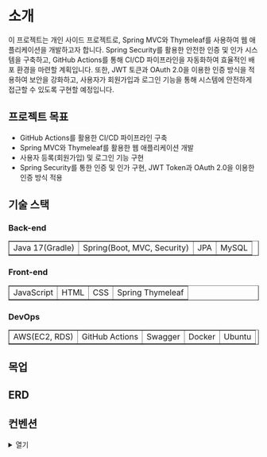 # 소개
이 프로젝트는 개인 사이드 프로젝트로, Spring MVC와 Thymeleaf를 사용하여 웹 애플리케이션을 개발하고자 합니다. Spring Security를 활용한 안전한 인증 및 인가 시스템을 구축하고, GitHub Actions를 통해 CI/CD 파이프라인을 자동화하여 효율적인 배포 환경을 마련할 계획입니다. 또한, JWT 토큰과 OAuth 2.0을 이용한 인증 방식을 적용하여 보안을 강화하고, 사용자가 회원가입과 로그인 기능을 통해 시스템에 안전하게 접근할 수 있도록 구현할 예정입니다.

## 프로젝트 목표
- GitHub Actions를 활용한 CI/CD 파이프라인 구축
- Spring MVC와 Thymeleaf를 활용한 웹 애플리케이션 개발
- 사용자 등록(회원가입) 및 로그인 기능 구현
- Spring Security를 통한 인증 및 인가 구현, JWT Token과 OAuth 2.0을 이용한 인증 방식 적용

## 기술 스택
### Back-end
<table border="1">
  <tr>
    <td>Java 17(Gradle)</td>
    <td>Spring(Boot, MVC, Security)</td>
    <td>JPA</td>
    <td>MySQL</td>
  </tr>
</table>

### Front-end
<table border="1">
  <tr>
    <td>JavaScript</td>
    <td>HTML</td>
    <td>CSS</td>
    <td>Spring Thymeleaf</td>
  </tr>
</table>

### DevOps
<table border="1">
  <tr>
    <td>AWS(EC2, RDS)</td>
    <td>GitHub Actions</td>
    <td>Swagger</td>
    <td>Docker</td>
    <td>Ubuntu</td>
  </tr>
</table>

## 목업

## ERD

## 컨벤션
<details>
<summary>열기</summary>

## branch rule
<table border="1">
  <thead>
    <tr>
      <th>Type</b></th>
      <th>Description</th>      
    </tr>
  </thead>
  <tbody>
    <tr>
      <td>main</td>
      <td>최종 배포 버전의 코드가 유지되는 브랜치</td>            
    </tr>
    <tr>
      <td>feature</td>
      <td>새로운 기능 개발을 위한 독립적인 브랜치로, 개발 후 main에 병합</td>            
    </tr>
  </tbody>
</table>

GitHub Flow 전략을 선택하게 되었다.<br><br>
이 전략을 선택한 이유는 브랜치 구조와 규칙이 직관적이고 간단하여 소규모 개인 사이드 프로젝트에 적합하다. 또한, PR 방식의 자동화 시스템이 release 브랜치 역할을 대체할 수 있어, CI/CD를 활용한 자동화된 배포와 결합하면 더 유연하고 효율적인 개발이 가능하다.

## commit rule
<table border="1">
  <thead>
    <tr>
      <th>Type</b></th>
      <th>Description</th>      
    </tr>
  </thead>
  <tbody>
    <tr>
      <td><b>feature</b></td>
      <td>새로운 기능 추가</td>      
    </tr>
    <tr>
      <td><b>fix</b></td>
      <td>버그 수정</td>      
    </tr>
    <tr>
      <td><b>test</b></td>
      <td>테스트 코드</td>      
    </tr>
  </tbody>
</table>

### Example
<table border="1">
  <thead>
    <tr>
      <th>Type</b></th>
      <th>Issue Number</b></th>
      <th>Description</th>      
    </tr>
  </thead>
  <tbody>
    <tr>
      <td>feat</td>
      <td>#01</td>      
      <td>기능 구현</td>      
    </tr>
  </tbody>
</table>

</details>
